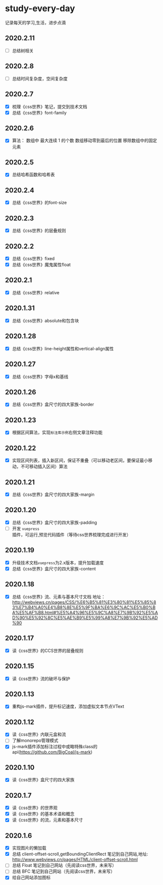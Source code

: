 # study-every-day

记录每天的学习,生活，进步点滴
## 2020.2.11

- [ ] 总结树相关

## 2020.2.8

- [ ] 总结时间复杂度，空间复杂度

## 2020.2.7

- [x] 梳理《css世界》笔记，提交到技术文档
- [x] 总结《css世界》font-family

## 2020.2.6

- [x] 算法：
    数组中 最大连续 1 的个数
    数组移动零到最后的位置
    移除数组中的固定元素

## 2020.2.5

- [x] 总结哈希函数和哈希表

## 2020.2.4

- [x] 总结《css世界》的font-size

## 2020.2.3

- [x] 总结《css世界》的层叠规则

## 2020.2.2

- [x] 总结《css世界》fixed
- [x] 总结《css世界》魔鬼属性float

## 2020.2.1

- [x] 总结《css世界》relative

## 2020.1.31

- [x] 总结《css世界》absolute和包含块

## 2020.1.28

- [x] 总结《css世界》line-height属性和vertical-align属性

## 2020.1.27

- [x] 总结《css世界》字母x和基线

## 2020.1.26

- [x] 总结《css世界》盒尺寸的四大家族-border

## 2020.1.23

- [x] 根据区间算法，实现`标注库示例`右侧文章注释功能

## 2020.1.22

- [x] 实现区间列表，插入新区间，保证不重叠（可以移动老区间，要保证最小移动，不可移动插入区间）算法

## 2020.1.21

- [x] 总结《css世界》盒尺寸的四大家族-margin

## 2020.1.20

- [x] 总结《css世界》盒尺寸的四大家族-padding
- [ ] 开发 `vuepress` 插件，可运行,预览代码插件（等待css世界梳理完成进行开发）

## 2020.1.19

- [x] 升级技术文档`vuepress`为2.x版本，提升加载速度
- [x] 总结《css世界》盒尺寸的四大家族-content

## 2020.1.18

- [x] 总结《css世界》流、元素与基本尺寸文档 地址：http://webviews.cn/pages/CSS/%E6%B5%81%E3%80%81%E5%85%83%E7%B4%A0%E4%B8%8E%E5%9F%BA%E6%9C%AC%E5%B0%BA%E5%AF%B8.html#%E5%A4%96%E5%9C%A8%E7%9B%92%E5%AD%90%E5%92%8C%E5%AE%B9%E5%99%A8%E7%9B%92%E5%AD%90

## 2020.1.17

- [x] 读《css世界》的CCS世界的层叠规则

## 2020.1.15

- [x] 读《css世界》流的破坏与保护

## 2020.1.13

- [x] 重构js-mark插件，提升标记速度，添加虚拟文本节点VText

## 2020.1.12

- [x] 读《css世界》内联元盒和流
- [ ] 了解monorepo管理模式
- [x] js-mark插件添加标注过程中或略特殊class的api(https://github.com/BigCoal/js-mark)

## 2020.1.10

- [x] 读《css世界》盒尺寸的四大家族

## 2020.1.7

- [x] 读《css世界》的世界观
- [x] 读《css世界》的基本术语和概念
- [x] 读《css世界》的流，元素和基本尺寸

## 2020.1.6

- [x] 实现图片的懒加载
- [x] 总结 client-offset-scroll,getBoundingClientRect 笔记到自己网站,地址: http://www.webviews.cn/pages/HTML/client-offset-scroll.html
- [ ] 总结 Float 笔记到自己网站（先阅读css世界，未来写）
- [ ] 总结 BFC 笔记到自己网站（先阅读css世界，未来写）
- [x] 给自己网站添加图标
